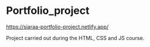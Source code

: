 # Portfolio_project
https://siaraa-portfolio-project.netlify.app/

Project carried out during the HTML, CSS and JS course.
